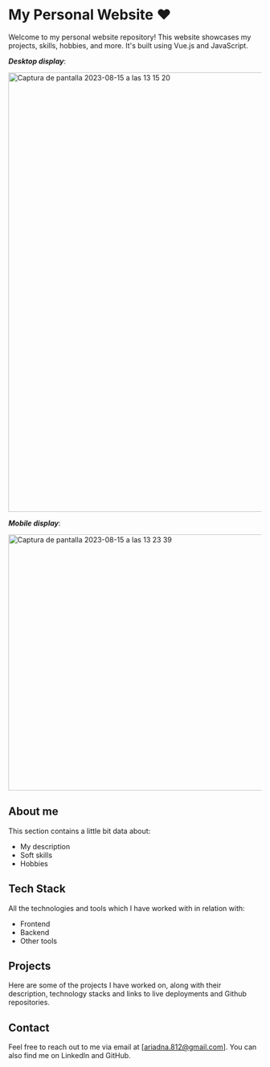 # My Personal Website ❤️

Welcome to my personal website repository! This website showcases my projects, skills, hobbies, and more. It's built using Vue.js and JavaScript.

**_Desktop display_**:

<img width="875" alt="Captura de pantalla 2023-08-15 a las 13 15 20" src="https://github.com/Ari-F90/my-portfolio/assets/115626747/1ba58ce4-40e7-40fa-8876-cf2a91794fae">

<br>

**_Mobile display_**:

<img width="510" alt="Captura de pantalla 2023-08-15 a las 13 23 39" src="https://github.com/Ari-F90/my-portfolio/assets/115626747/c78dcefb-a7a6-4e1b-b9ef-711b5180b91b">

<br>

## About me

This section contains a little bit data about:

- My description
- Soft skills
- Hobbies

## Tech Stack

All the technologies and tools which I have worked with in relation with:

- Frontend
- Backend
- Other tools

## Projects

Here are some of the projects I have worked on, along with their description, technology stacks and links to live deployments and Github repositories.

## Contact

Feel free to reach out to me via email at [ariadna.812@gmail.com]. You can also find me on LinkedIn and GitHub.
